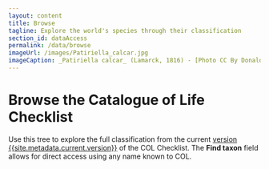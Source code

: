 ```yaml
---
layout: content
title: Browse
tagline: Explore the world's species through their classification
section_id: dataAccess
permalink: /data/browse
imageUrl: /images/Patiriella_calcar.jpg
imageCaption: _Patiriella calcar_ (Lamarck, 1816) - [Photo CC By Donald Hobern](https://www.flickr.com/photos/dhobern/42551733071)
---
```


# Browse the Catalogue of Life Checklist
Use this tree to explore the full classification from the current <a href="/data/metadata">version {{site.metadata.current.version}}</a> of the COL Checklist. 
The **Find taxon** field allows for direct access using any name known to COL.


<div class="row" style="background: white; margin-top: 00px; margin-bottom: 00px">
  <div id="tree" class="catalogue-of-life"></div>
</div>
  <script >
    'use strict';

const e = React.createElement;

class PublicTree extends React.Component {

    render() {
       
      return e(
        ColBrowser.Tree,
        { catalogueKey: '{{ site.react.datasetKey }}' , pathToTaxon: '{{ site.react.pathToTaxon }}', pathToDataset: '{{ site.react.pathToDataset }}' , auth: '{{ site.react.auth }}', showTreeOptions: true}
      );
    }
  }

const domContainer = document.querySelector('#tree');
ReactDOM.render(e(PublicTree), domContainer);
  </script>